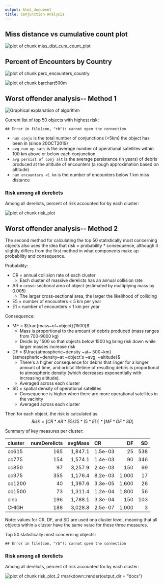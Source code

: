 ```yaml
---
output: html_document
title: Conjunction Analysis
---
```






## Miss distance vs cumulative count plot
![plot of chunk miss_dist_cum_count_plot](figure/miss_dist_cum_count_plot-1.png)

## Percent of Encounters by Country

![plot of chunk perc_encounters_country](figure/perc_encounters_country-1.png)

![plot of chunk barchart500m](figure/barchart500m-1.png)


## Worst offender analysis-- Method 1

![Graphical explanation of algorithm](misc_files/SMCderelicts.png)




Current list of top 50 objects with highest risk:

```
## Error in file(con, "rb"): cannot open the connection
```

- `num conjs` is the total number of conjunctions (<5km) the object has been in (since 20OCT2019)
- `avg num op sats` is the average number of operational satellites within 100 km above or below each conjunction
- `avg persist of conj alt` is the average persistence (in years) of debris produced at the altitude of encounters (a rough approximation based on altitude)
- `num encounters <1 km` is the number of encounters below 1 km miss distance

### Risk among all derelicts
Among all derelicts, percent of risk accounted for by each cluster:

![plot of chunk risk_plot](figure/risk_plot-1.png)

## Worst offender analysis-- Method 2

The second method for calculating the top 50 statistically most concerning objects also uses the idea that risk = probability * consequence, although it slightly differs from the first method in what components make up probability and consequence.

Probability:

- CR = annual collision rate of each cluster
  * Each cluster of massive derelicts has an annual collision rate
- AR = cross-sectional area of object (estimated by multiplying mass by 0.005)
  * The larger cross-sectional area, the larger the likelihood of colliding
- E5 = number of encounters < 5 km per year
- E1 = number of encounters < 1 km per year

Consequence:

- MF = $\frac{mass~of~object}{1500}$
  * Mass is proportional to the amount of debris produced (mass ranges from 700-9000 kg)
  * Divide by 1500 so that objects below 1500 kg bring risk down while larger masses increase risk
- DF = $\frac{atmospheric~density ~at~ 500~km}{atmospheric~density~at ~object's ~avg. ~altitude}$ 
  * There's a higher consequence for debris that linger for a longer amount of time, and orbital lifetime of resulting debris is proportional to atmospheric density (which decreases exponentially with increasing altitude).
  * Averaged across each cluster
- SD = spatial density of operational satellites
  * Consequence is higher when there are more operational satellites in the vacinity
  * Averaged across each cluster

Then for each object, the risk is calculated as:
$$Risk = [CR * AR * {E5/25 * (5 * E1)}] * [MF * DF * SD]$$





Summary of key measures per cluster: 



<table class="table" style="margin-left: auto; margin-right: auto;">
 <thead>
  <tr>
   <th style="text-align:left;"> cluster </th>
   <th style="text-align:right;"> numDerelicts </th>
   <th style="text-align:right;"> avgMass </th>
   <th style="text-align:left;"> CR </th>
   <th style="text-align:right;"> DF </th>
   <th style="text-align:right;"> SD </th>
  </tr>
 </thead>
<tbody>
  <tr>
   <td style="text-align:left;"> cc615 </td>
   <td style="text-align:right;"> 165 </td>
   <td style="text-align:right;"> 1,847.1 </td>
   <td style="text-align:left;"> 1.5e-03 </td>
   <td style="text-align:right;"> 25 </td>
   <td style="text-align:right;"> 538 </td>
  </tr>
  <tr>
   <td style="text-align:left;"> cc775 </td>
   <td style="text-align:right;"> 154 </td>
   <td style="text-align:right;"> 1,574.1 </td>
   <td style="text-align:left;"> 1.4e-03 </td>
   <td style="text-align:right;"> 90 </td>
   <td style="text-align:right;"> 346 </td>
  </tr>
  <tr>
   <td style="text-align:left;"> cc850 </td>
   <td style="text-align:right;"> 97 </td>
   <td style="text-align:right;"> 3,257.9 </td>
   <td style="text-align:left;"> 2.4e-03 </td>
   <td style="text-align:right;"> 150 </td>
   <td style="text-align:right;"> 69 </td>
  </tr>
  <tr>
   <td style="text-align:left;"> cc975 </td>
   <td style="text-align:right;"> 355 </td>
   <td style="text-align:right;"> 1,176.4 </td>
   <td style="text-align:left;"> 8.2e-03 </td>
   <td style="text-align:right;"> 1,000 </td>
   <td style="text-align:right;"> 17 </td>
  </tr>
  <tr>
   <td style="text-align:left;"> cc1200 </td>
   <td style="text-align:right;"> 40 </td>
   <td style="text-align:right;"> 1,397.6 </td>
   <td style="text-align:left;"> 3.3e-05 </td>
   <td style="text-align:right;"> 1,600 </td>
   <td style="text-align:right;"> 26 </td>
  </tr>
  <tr>
   <td style="text-align:left;"> cc1500 </td>
   <td style="text-align:right;"> 73 </td>
   <td style="text-align:right;"> 1,311.4 </td>
   <td style="text-align:left;"> 1.2e-04 </td>
   <td style="text-align:right;"> 1,800 </td>
   <td style="text-align:right;"> 56 </td>
  </tr>
  <tr>
   <td style="text-align:left;"> cleo </td>
   <td style="text-align:right;"> 196 </td>
   <td style="text-align:right;"> 1,788.1 </td>
   <td style="text-align:left;"> 3.3e-04 </td>
   <td style="text-align:right;"> 150 </td>
   <td style="text-align:right;"> 103 </td>
  </tr>
  <tr>
   <td style="text-align:left;"> CHIGH </td>
   <td style="text-align:right;"> 188 </td>
   <td style="text-align:right;"> 3,028.8 </td>
   <td style="text-align:left;"> 2.5e-07 </td>
   <td style="text-align:right;"> 1,000 </td>
   <td style="text-align:right;"> 3 </td>
  </tr>
</tbody>
</table>

Note: values for CR, DF, and SD are used ona cluster level, meaning that all objects within a cluster have the same value for these three measures.

Top 50 statistically most concerning objects:


```
## Error in file(con, "rb"): cannot open the connection
```



### Risk among all derelicts
Among all derelicts, percent of risk accounted for by each cluster:

![plot of chunk risk_plot_2](figure/risk_plot_2-1.png)
rmarkdown::render(output_dir = "docs")


